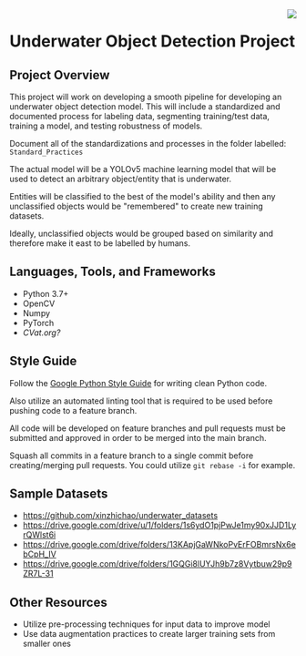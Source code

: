 <img style="float: right;" src="README/DWE_logo.avif">

# Underwater Object Detection Project

## Project Overview
This project will work on developing a smooth pipeline for developing an underwater object detection model. This will include a standardized and documented process for labeling data, segmenting training/test data, training a model, and testing robustness of models.

Document all of the standardizations and processes in the folder labelled: `Standard_Practices`

The actual model will be a YOLOv5 machine learning model that will be used to detect an arbitrary object/entity that is underwater. 

Entities will be classified to the best of the model's ability and then any unclassified objects would be "remembered" to create new training datasets.

Ideally, unclassified objects would be grouped based on similarity and therefore make it east to be labelled by humans.

## Languages, Tools, and Frameworks
- Python 3.7+
- OpenCV
- Numpy
- PyTorch
- *CVat.org?*
 
## Style Guide
Follow the [Google Python Style Guide](https://google.github.io/styleguide/pyguide.html) for writing clean Python code.

Also utilize an automated linting tool that is required to be used before pushing code to a feature branch.

All code will be developed on feature branches and pull requests must be submitted and approved in order to be merged into the main branch.

Squash all commits in a feature branch to a single commit before creating/merging pull requests. You could utilize `git rebase -i` for example.

## Sample Datasets
- https://github.com/xinzhichao/underwater_datasets
- https://drive.google.com/drive/u/1/folders/1s6ydO1pjPwJe1my90xJJD1LyrQWlst6i
- https://drive.google.com/drive/folders/13KApjGaWNkoPvErFOBmrsNx6ebCpH_IV
- https://drive.google.com/drive/folders/1GQGi8lUYJh9b7z8Vytbuw29p9ZR7L-31

## Other Resources
- Utilize pre-processing techniques for input data to improve model
- Use data augmentation practices to create larger training sets from smaller ones